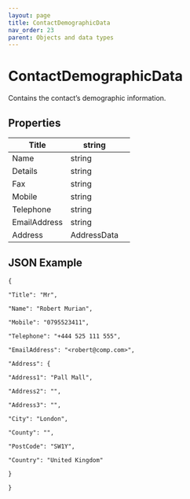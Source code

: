 ```yaml
---
layout: page
title: ContactDemographicData
nav_order: 23
parent: Objects and data types
---
```


# ContactDemographicDataContains the contact’s demographic information.## Properties| Title | string |     || --- | --- | --- || Name | string |     || Details | string |     || Fax | string |     || Mobile | string |     || Telephone | string |     || EmailAddress | string |     || Address | AddressData |     |## JSON Example```{"Title": "Mr","Name": "Robert Murian","Mobile": "0795523411","Telephone": "+444 525 111 555","EmailAddress": "<robert@comp.com>","Address": {"Address1": "Pall Mall","Address2": "","Address3": "","City": "London","County": "","PostCode": "SW1Y","Country": "United Kingdom"}}```